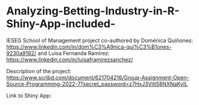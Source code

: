 # Analyzing-Betting-Industry-in-R-Shiny-App-included-
IESEG School of Management project co-authored by Doménica Quiñones: https://www.linkedin.com/in/dom%C3%A9nica-qui%C3%B1ones-9230a9182/ and Luisa Fernanda Ramirez: https://www.linkedin.com/in/luisaframirezsanchez/

Description of the project: https://www.scribd.com/document/621704216/Group-Assignment-Open-Source-Programming-2022-7?secret_password=z7HxJ3Vitl58NXNaKyIL

Link to Shiny App: 
